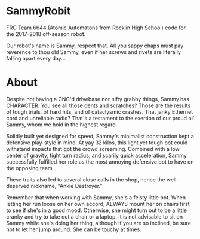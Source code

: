 # SammyRobit
FRC Team 6644 (Atomic Automatons from Rocklin High School) code for the 2017-2018 off-season robot.

Our robot's name is Sammy, respect that. All you sappy chaps must pay reverence to thou old Sammy, even if her screws and rivets are literally falling apart every day...


# About
Despite not having a CNC'd drivebase nor nifty grabby things, Sammy has CHARACTER.
You see all those dents and scratches? Those are the results of tough trials, of hard hits, and of cataclysmic crashes. That janky Ethernet cord and unreliable radio? That's a testament to the exertion of our proud ol' Sammy, whom we hold in the highest regard.

Solidly built yet designed for speed, Sammy's minimalist construction kept a defensive play-style in mind. At yay 32 kilos, this light yet tough bot could withstand impacts that got the crowd screaming. Combined with a low center of gravity, tight turn radius, and scarily quick acceleration, Sammy successfully fulfilled her role as the most annoying defensive bot to have on the opposing team.

These traits also led to several close calls in the shop, hence the well-deserved nickname, "Ankle Destroyer."

Remember that when working with Sammy, she's a feisty little bot. When letting her run loose on her own accord, ALWAYS mount her on chairs first to see if she's in a good mood. Otherwise, she might turn out to be a little cranky and try to take out a chair or a laptop. It is not advisable to sit on Sammy while she's doing her thing, although if you are so inclined, be sure not to let her jump around. She can be touchy at times.